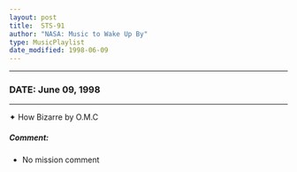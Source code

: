 ```yaml
---
layout: post
title:  STS-91
author: "NASA: Music to Wake Up By"
type: MusicPlaylist
date_modified: 1998-06-09
---
```


----
### DATE: June 09, 1998
----
✦ How Bizarre by O.M.C

##### Comment:
* No mission comment
